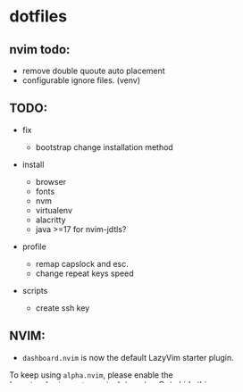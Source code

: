 # dotfiles

## nvim todo:

- remove double quoute auto placement
- configurable ignore files. (venv)

## TODO:

- fix
   - bootstrap change installation method

- install
    - browser
    - fonts
    - nvm
    - virtualenv
    - alacritty
    - java >=17 for nvim-jdtls?

- profile
    - remap capslock and esc.
    - change repeat keys speed

- scripts
    - create ssh key


## NVIM:
- `dashboard.nvim` is now the default LazyVim starter plugin.

To keep using `alpha.nvim`, please enable the `lazyvim.plugins.extras.ui.alpha` extra.
Or to hide this message, remove the alpha spec from your config.
Press ENTER or type command to continue


-- nvim-treesitter[html]: Error during tarball extraction.
tar (child): tree-sitter-html.tar.gz: Cannot open: No such file or directory
tar (child): Error is not recoverable: exiting now
tar: Child returned status 2
tar: Error is not recoverable: exiting now


